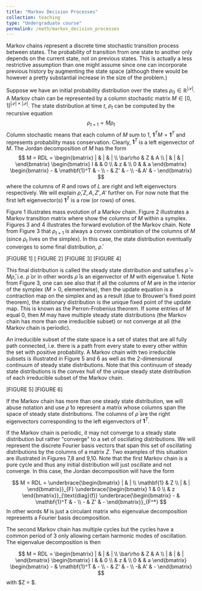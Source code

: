 ```yaml
---
title: "Markov Decision Processes"
collection: teaching
type: "Undergraduate course"
permalink: /math/markov_decision_processes
---
```


Markov chains represent a discrete time stochastic transition process between states.  The probability of transition from one state to another only depends on the current state, not on previous states.  This is actually a less restrictive assumption than one might assume since one can incorporate previous history by augmenting the state space (although there would be however a pretty substantial increase in the size of the problem.)


Suppose we have an initial probability distribution over the states $\rho_0 \in \mathbb{R}^{|\mathcal{S}|}$.  A Markov chain can be represented by a column stochastic matrix $M \in [0,1]^{|\mathcal{S}|\times|\mathcal{S}|}$.  The state distribution at time $t$, $\rho_t$ can be computed by the recursive equation
$$ \rho_{t+1} = M \rho_t $$
Column stochastic means that each column of $M$ sum to $1$, $\mathbf{1}^TM = \mathbf{1}^T$ and represents probability mass conservation.  Clearly, $\mathbf{1}^T$ is a left eigenvector of $M$.   The Jordan decomposition of $M$ has the form
$$ M = RDL  =
\begin{bmatrix} | & | & | \\ \bar\rho & Z  & A \\ | & | & | \end{bmatrix}
\begin{bmatrix} I &  &  0 \\  & z  &  \\ 0 &  & a \end{bmatrix}
\begin{bmatrix} - & \mathbf{1}^T & - \\ - & Z'  & - \\ -& A' & - \end{bmatrix}
$$
where the columns of $R$ and rows of $L$ are right and left eigenvectors respectively.  We will explain $\bar\rho, Z,A, Z',A'$ further on.  For now note that the first left eigenvector(s) $\mathbf{1}^T$ is a row (or rows) of ones.  


Figure 1 illustrates mass evolution of a Markov chain.  Figure 2 illustrates a Markov transition matrix where show the columns of $M$ within a symplex.    Figures 3 and 4 illustrates the forward evolution of the Markov chain.  Note from Figure 3 that $\rho_{t+1}$ is always a convex combination of the columns of $M$ (since $\rho_t$ lives on the simplex).  In this case, the state distribution eventually converges to some final distribution, $\bar{\rho}$.  

[FIGURE 1] [ FIGURE 2] 
[FIGURE 3] [FIGURE 4]

This final distribution is called the steady state distribution and satisfies $\bar{\rho} = M\bar{\rho}$, i.e. $\bar{\rho}$ or in other words $\bar{\rho}$ is an eigenvector of $M$ with eigenvalue $1$.   Note from Figure 3, one can see also that if all the columns of $M$ are in the interior of the symplex ($M > 0$, elementwise), then the update equation is a contraction map on the simplex and as a result (due to Brouwer's fixed point theorem), the stationary distribution is the unique fixed point of the update map.  This is known as the Perron-Frobenius theorem.  If some entries of $M$ equal 0, then $M$ may have multiple steady state distributions (the Markov chain has more than one irreducible subset) or not converge at all (the Markov chain is periodic).  

An irreducible subset of the state space is a set of states that are all fully path connected, i.e. there is a path from every state to every other within the set with positive probability.   A Markov chain with two irreducible subsets is illustrated in Figure 5 and 6 as well as the 2-dimensional continuum of steady state distributions.  Note that this continuum of steady state distributions is the convex hull of the unique steady state distribution of each irreducible subset of the Markov chain.  

[FIGURE 5] [FIGURE 6]

If the Markov chain has more than one steady state distribution, we will abuse notation and use $\bar{\rho}$ to represent a matrix whose columns span the space of steady state distributions.  The columns of $\bar{\rho}$ are the right eigenvectors corresponding to the left eigenvectors of $\mathbf{1}^T$.  

If the Markov chain is periodic, it may not converge to a steady state distribution but rather "converge" to a set of oscillating distributions.  We will represent the discrete Fourier basis vectors that span this set of oscillating distributions by the columns of a matrix $Z$.  Two examples of this situation are illustrated in Figures 7,8 and 9,10.  Note that the first Markov chain is a pure cycle and thus any initial distribution will just oscillate and not converge.  In this case, the Jordan decomposition will have the form

$$ M = RDL  =
\underbrace{\begin{bmatrix} | & |  \\ \mathbf{1} & Z  \\ | & |  \end{bmatrix}}_{F}
\underbrace{\begin{bmatrix} 1 &  0 \\  & z  \end{bmatrix}}_{\text{diag}(f)}
\underbrace{\begin{bmatrix} - & \mathbf{1}^T & - \\ - & Z'  & - \end{bmatrix}}_{F^*}
$$
In other words $M$ is just a circulant matrix who eigenvalue decomposition represents a Fourier basis decomposition.  

The second Markov chain has multiple cycles but the cycles have a common period of 3 only allowing certain harmonic modes of oscillation.  The eigenvalue decomposition is then

$$ M = RDL  =
\begin{bmatrix} | & | & | \\ \bar\rho & Z  & A \\ | & | & | \end{bmatrix}
\begin{bmatrix} I &  &  0 \\  & z  &  \\ 0 &  & a \end{bmatrix}
\begin{bmatrix} - & \mathbf{1}^T & - \\ - & Z'  & - \\ -& A' & - \end{bmatrix}
$$
with $Z = $.  





